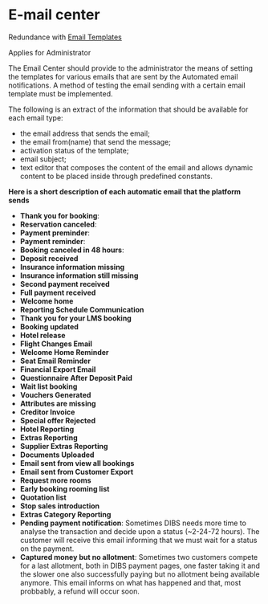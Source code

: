 # E-mail center

Redundance with [Email Templates](email-templates.md)

Applies for Administrator

The Email Center should provide to the administrator the means of setting the templates for various emails that are sent by the Automated email notifications. A method of testing the email sending with a certain email template must be implemented.

The following is an extract of the information that should be available for each email type:

* the email address that sends the email;
* the email from(name) that send the message;
* activation status of the template;
* email subject;
* text editor that composes the content of the email and allows dynamic content to be placed inside through predefined constants.

**Here is a short description of each automatic email that the platform sends**

* **Thank you for booking**:
* **Reservation canceled**:
* **Payment preminder**:
* **Payment reminder**:
* **Booking canceled in 48 hours**:
* **Deposit received**
* **Insurance information missing**
* **Insurance information still missing**
* **Second payment received**
* **Full payment received**
* **Welcome home**
* **Reporting Schedule Communication**
* **Thank you for your LMS booking**
* **Booking updated**
* **Hotel release**
* **Flight Changes Email**
* **Welcome Home Reminder**
* **Seat Email Reminder**
* **Financial Export Email**
* **Questionnaire After Deposit Paid**
* **Wait list booking**
* **Vouchers Generated**
* **Attributes are missing**
* **Creditor Invoice**
* **Special offer Rejected**
* **Hotel Reporting**
* **Extras Reporting**
* **Supplier Extras Reporting**
* **Documents Uploaded**
* **Email sent from view all bookings**
* **Email sent from Customer Export**
* **Request more rooms**
* **Early booking rooming list**
* **Quotation list**
* **Stop sales introduction**
* **Extras Category Reporting**
* **Pending payment notification**: Sometimes DIBS needs more time to analyse the transaction and decide upon a status (\~2-24-72 hours). The customer will receive this email informing that we must wait for a status on the payment.
* **Captured money but no allotment**: Sometimes two customers compete for a last allotment, both in DIBS payment pages, one faster taking it and the slower one also successfully paying but no allotment being available anymore. This email informs on what has happened and that, most probbably, a refund will occur soon.
